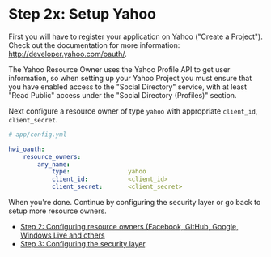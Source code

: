 Step 2x: Setup Yahoo
=======================
First you will have to register your application on Yahoo ("Create a Project"). Check out the
documentation for more information: http://developer.yahoo.com/oauth/.

The Yahoo Resource Owner uses the Yahoo Profile API to get user information, so when setting up your Yahoo Project
you must ensure that you have enabled access to the "Social Directory" service, with at least "Read Public" access
under the "Social Directory (Profiles)" section.

Next configure a resource owner of type `yahoo` with appropriate `client_id`,
`client_secret`.

``` yaml
# app/config.yml

hwi_oauth:
    resource_owners:
        any_name:
            type:                yahoo
            client_id:           <client_id>
            client_secret:       <client_secret>
```

When you're done. Continue by configuring the security layer or go back to
setup more resource owners.

- [Step 2: Configuring resource owners (Facebook, GitHub, Google, Windows Live and others](2-configuring_resource_owners.md)
- [Step 3: Configuring the security layer](3-configuring_the_security_layer.md).
